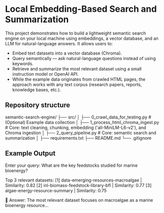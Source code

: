 # Local Embedding-Based Search and Summarization

This project demonstrates how to build a lightweight semantic search engine on your local machine using embeddings, a vector database, and an LLM for natural-language answers.
It allows users to:
- Embed text datasets into a vector database (Chroma).
- Query semantically — ask natural-language questions instead of using keywords.
- Retrieve and summarize the most relevant dataset using a small instruction model or OpenAI API.
- While the example data originates from crawled HTML pages, the approach works with any text corpus (research papers, reports, knowledge bases, etc.).

## Repository structure

semantic-search-engine/
├── src/
│ ├── 0_crawl_data_for_testing.py # (Optional) Example data collection
│ ├── 1_process_html_chroma_ingest.py # Core: text cleaning, chunking, embedding ('all-MiniLM-L6-v2'), and Chroma ingestion
│ ├── 2_query_pipeline.py # Core: semantic search and summarization
│
├── requirements.txt
├── README.md
└── .gitignore

## Example Output

Enter your query: What are the key feedstocks studied for marine bioenergy?

Top 3 relevant datasets:
[1] data-emerging-resources-macroalgae | Similarity: 0.82
[2] inl-biomass-feedstock-library-bfl | Similarity: 0.77
[3] algae-energy-resource-summary | Similarity: 0.75

💬 Answer:
The most relevant dataset focuses on macroalgae as a marine bioenergy resource...
